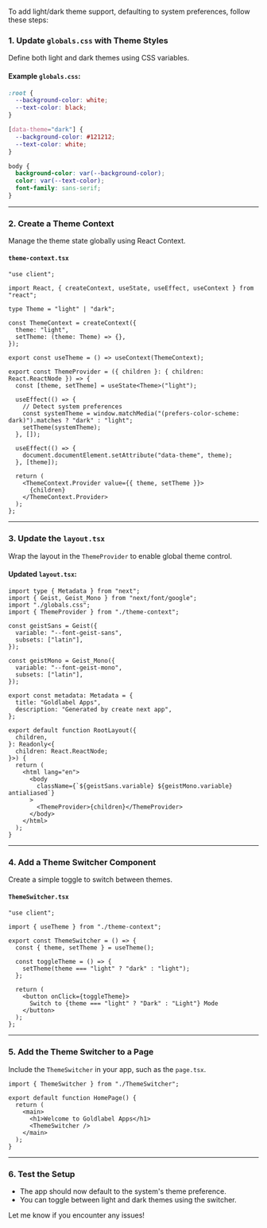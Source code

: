 To add light/dark theme support, defaulting to system preferences, follow these steps:

### **1. Update `globals.css` with Theme Styles**
Define both light and dark themes using CSS variables.

#### Example `globals.css`:

```css
:root {
  --background-color: white;
  --text-color: black;
}

[data-theme="dark"] {
  --background-color: #121212;
  --text-color: white;
}

body {
  background-color: var(--background-color);
  color: var(--text-color);
  font-family: sans-serif;
}
```

---

### **2. Create a Theme Context**
Manage the theme state globally using React Context.

#### `theme-context.tsx`
```tsx
"use client";

import React, { createContext, useState, useEffect, useContext } from "react";

type Theme = "light" | "dark";

const ThemeContext = createContext({
  theme: "light",
  setTheme: (theme: Theme) => {},
});

export const useTheme = () => useContext(ThemeContext);

export const ThemeProvider = ({ children }: { children: React.ReactNode }) => {
  const [theme, setTheme] = useState<Theme>("light");

  useEffect(() => {
    // Detect system preferences
    const systemTheme = window.matchMedia("(prefers-color-scheme: dark)").matches ? "dark" : "light";
    setTheme(systemTheme);
  }, []);

  useEffect(() => {
    document.documentElement.setAttribute("data-theme", theme);
  }, [theme]);

  return (
    <ThemeContext.Provider value={{ theme, setTheme }}>
      {children}
    </ThemeContext.Provider>
  );
};
```

---

### **3. Update the `layout.tsx`**
Wrap the layout in the `ThemeProvider` to enable global theme control.

#### Updated `layout.tsx`:
```tsx
import type { Metadata } from "next";
import { Geist, Geist_Mono } from "next/font/google";
import "./globals.css";
import { ThemeProvider } from "./theme-context";

const geistSans = Geist({
  variable: "--font-geist-sans",
  subsets: ["latin"],
});

const geistMono = Geist_Mono({
  variable: "--font-geist-mono",
  subsets: ["latin"],
});

export const metadata: Metadata = {
  title: "Goldlabel Apps",
  description: "Generated by create next app",
};

export default function RootLayout({
  children,
}: Readonly<{
  children: React.ReactNode;
}>) {
  return (
    <html lang="en">
      <body
        className={`${geistSans.variable} ${geistMono.variable} antialiased`}
      >
        <ThemeProvider>{children}</ThemeProvider>
      </body>
    </html>
  );
}
```

---

### **4. Add a Theme Switcher Component**
Create a simple toggle to switch between themes.

#### `ThemeSwitcher.tsx`
```tsx
"use client";

import { useTheme } from "./theme-context";

export const ThemeSwitcher = () => {
  const { theme, setTheme } = useTheme();

  const toggleTheme = () => {
    setTheme(theme === "light" ? "dark" : "light");
  };

  return (
    <button onClick={toggleTheme}>
      Switch to {theme === "light" ? "Dark" : "Light"} Mode
    </button>
  );
};
```

---

### **5. Add the Theme Switcher to a Page**
Include the `ThemeSwitcher` in your app, such as the `page.tsx`.

```tsx
import { ThemeSwitcher } from "./ThemeSwitcher";

export default function HomePage() {
  return (
    <main>
      <h1>Welcome to Goldlabel Apps</h1>
      <ThemeSwitcher />
    </main>
  );
}
```

---

### **6. Test the Setup**
- The app should now default to the system's theme preference.
- You can toggle between light and dark themes using the switcher.

Let me know if you encounter any issues!